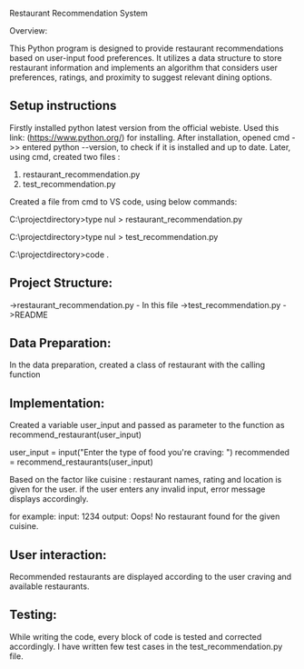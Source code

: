 Restaurant Recommendation System

Overview:

This Python program is designed to provide restaurant recommendations based on user-input food preferences. It utilizes a data structure to store restaurant information and implements an algorithm that considers user preferences, ratings, and proximity to suggest relevant dining options.

## Setup instructions 
Firstly installed python latest version from the official webiste.
Used this link: (https://www.python.org/)  for installing.
After installation, opened cmd ->> entered python --version, to check if it is installed and up to date.
Later, using cmd, created two files :
1. restaurant_recommendation.py
2. test_recommendation.py

Created a file from cmd to VS code, using below commands:

C:\projectdirectory>type nul > restaurant_recommendation.py

C:\projectdirectory>type nul > test_recommendation.py

C:\projectdirectory>code .

## Project Structure:

->restaurant_recommendation.py - In this file
->test_recommendation.py
->README

## Data Preparation:

In the data preparation, created a class of restaurant with the calling function



## Implementation:

Created a variable user_input and passed as parameter to the function as recommend_restaurant(user_input)

user_input = input("Enter the type of food you're craving: ")
recommended = recommend_restaurants(user_input)

Based on the factor like cuisine : restaurant names, rating and location is given for the user.
if the user enters any invalid input, error message displays accordingly. 

for example:
input: 1234
output: Oops! No restaurant found for the given cuisine.

## User interaction:

Recommended restaurants are displayed according to the user craving and available restaurants.

## Testing:

While writing the code, every block of code is tested and corrected accordingly.
I have written few test cases in the test_recommendation.py file.
